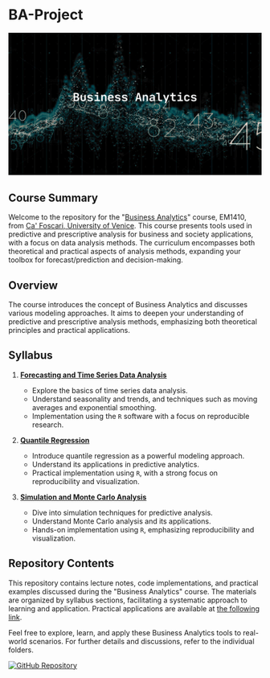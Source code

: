 # BA-Project

![](https://raw.githubusercontent.com/solar-san/BA-Project/main/docs/figures/BA-Project_header.png)

## Course Summary

Welcome to the repository for the "[Business Analytics](https://www.unive.it/data/course/382732/programma)" course, EM1410, from [Ca' Foscari, University of Venice](https://www.unive.it/pag/38967/). This course presents tools used in predictive and prescriptive analysis for business and society applications, with a focus on data analysis methods. The curriculum encompasses both theoretical and practical aspects of analysis methods, expanding your toolbox for forecast/prediction and decision-making.

## Overview

The course introduces the concept of Business Analytics and discusses various modeling approaches. It aims to deepen your understanding of predictive and prescriptive analysis methods, emphasizing both theoretical principles and practical applications.

## Syllabus

1. [**Forecasting and Time Series Data Analysis**](https://solar-san.github.io/BA-Project/BA-TSF.html)
   - Explore the basics of time series data analysis.
   - Understand seasonality and trends, and techniques such as moving averages and exponential smoothing.
   - Implementation using the `R` software with a focus on reproducible research.

2. [**Quantile Regression**](https://solar-san.github.io/BA-Project/BA-QR.html)
   - Introduce quantile regression as a powerful modeling approach.
   - Understand its applications in predictive analytics.
   - Practical implementation using `R`, with a strong focus on reproducibility and visualization.

3. [**Simulation and Monte Carlo Analysis**](https://solar-san.github.io/BA-Project/BA-SMC.html)
   - Dive into simulation techniques for predictive analysis.
   - Understand Monte Carlo analysis and its applications.
   - Hands-on implementation using `R`, emphasizing reproducibility and visualization.

## Repository Contents

This repository contains lecture notes, code implementations, and practical examples discussed during the "Business Analytics" course. The materials are organized by syllabus sections, facilitating a systematic approach to learning and application. Practical applications are available at [the following link](https://solar-san.github.io/BA-Project/Applied.html).

Feel free to explore, learn, and apply these Business Analytics tools to real-world scenarios. For further details and discussions, refer to the individual folders.

[![GitHub Repository](https://img.shields.io/badge/GitHub-View_on_GitHub-blue?style=flat&logo=GitHub)](https://github.com/solar-san/BA-Project)
